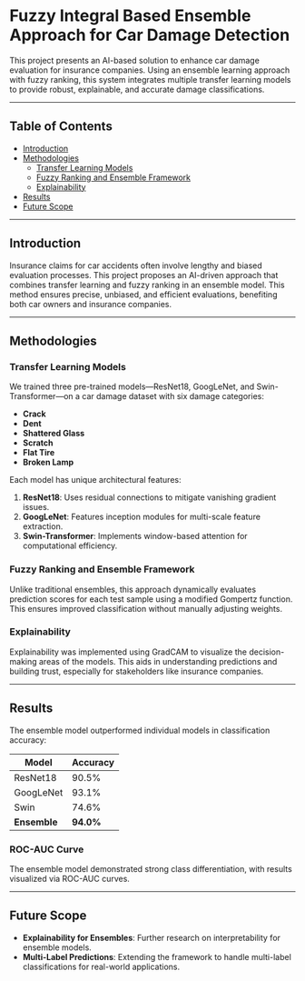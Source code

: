 # Fuzzy Integral Based Ensemble Approach for Car Damage Detection

This project presents an AI-based solution to enhance car damage evaluation for insurance companies. Using an ensemble learning approach with fuzzy ranking, this system integrates multiple transfer learning models to provide robust, explainable, and accurate damage classifications.

---

## Table of Contents
- [Introduction](#introduction)
- [Methodologies](#methodologies)
  - [Transfer Learning Models](#transfer-learning-models)
  - [Fuzzy Ranking and Ensemble Framework](#fuzzy-ranking-and-ensemble-framework)
  - [Explainability](#explainability)
- [Results](#results)
- [Future Scope](#future-scope)

---

## Introduction
Insurance claims for car accidents often involve lengthy and biased evaluation processes. This project proposes an AI-driven approach that combines transfer learning and fuzzy ranking in an ensemble model. This method ensures precise, unbiased, and efficient evaluations, benefiting both car owners and insurance companies.

---

## Methodologies

### Transfer Learning Models
We trained three pre-trained models—ResNet18, GoogLeNet, and Swin-Transformer—on a car damage dataset with six damage categories:
- **Crack**
- **Dent**
- **Shattered Glass**
- **Scratch**
- **Flat Tire**
- **Broken Lamp**

Each model has unique architectural features:
1. **ResNet18**: Uses residual connections to mitigate vanishing gradient issues.
2. **GoogLeNet**: Features inception modules for multi-scale feature extraction.
3. **Swin-Transformer**: Implements window-based attention for computational efficiency.

### Fuzzy Ranking and Ensemble Framework
Unlike traditional ensembles, this approach dynamically evaluates prediction scores for each test sample using a modified Gompertz function. This ensures improved classification without manually adjusting weights.

### Explainability
Explainability was implemented using GradCAM to visualize the decision-making areas of the models. This aids in understanding predictions and building trust, especially for stakeholders like insurance companies.

---

## Results
The ensemble model outperformed individual models in classification accuracy:

| Model       | Accuracy |
|-------------|----------|
| ResNet18    | 90.5%    |
| GoogLeNet   | 93.1%    |
| Swin        | 74.6%    |
| **Ensemble** | **94.0%** |

### ROC-AUC Curve
The ensemble model demonstrated strong class differentiation, with results visualized via ROC-AUC curves.

---

## Future Scope
- **Explainability for Ensembles**: Further research on interpretability for ensemble models.
- **Multi-Label Predictions**: Extending the framework to handle multi-label classifications for real-world applications.

